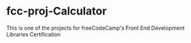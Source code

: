 # fcc-proj-Calculator

 This is one of the projects for freeCodeCamp's Front End Development Libraries Certification
